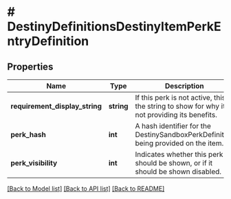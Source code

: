 # # DestinyDefinitionsDestinyItemPerkEntryDefinition

## Properties

Name | Type | Description | Notes
------------ | ------------- | ------------- | -------------
**requirement_display_string** | **string** | If this perk is not active, this is the string to show for why it&#39;s not providing its benefits. | [optional]
**perk_hash** | **int** | A hash identifier for the DestinySandboxPerkDefinition being provided on the item. | [optional]
**perk_visibility** | **int** | Indicates whether this perk should be shown, or if it should be shown disabled. | [optional]

[[Back to Model list]](../../README.md#models) [[Back to API list]](../../README.md#endpoints) [[Back to README]](../../README.md)
